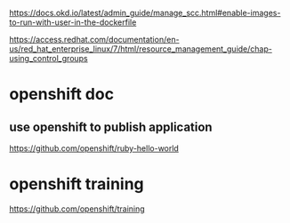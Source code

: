 

https://docs.okd.io/latest/admin_guide/manage_scc.html#enable-images-to-run-with-user-in-the-dockerfile


https://access.redhat.com/documentation/en-us/red_hat_enterprise_linux/7/html/resource_management_guide/chap-using_control_groups


# openshift doc 

## use openshift to publish application 

https://github.com/openshift/ruby-hello-world



# openshift training

https://github.com/openshift/training



